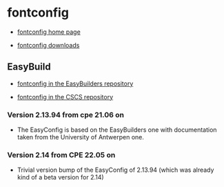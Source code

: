 # fontconfig

  * [fontconfig home page](https://www.freedesktop.org/wiki/Software/fontconfig/)

  * [fontconfig downloads](https://www.freedesktop.org/software/fontconfig/release/)

## EasyBuild

  * [fontconfig in the EasyBuilders repository]()

  * [fontconfig in the CSCS repository]()


### Version 2.13.94 from cpe 21.06 on

  * The EasyConfig is based on the EasyBuilders one with documentation taken from
    the University of Antwerpen one.

### Version 2.14 from CPE 22.05 on

  * Trivial version bump of the EasyConfig of 2.13.94 (which was already kind of a 
    beta version for 2.14)

